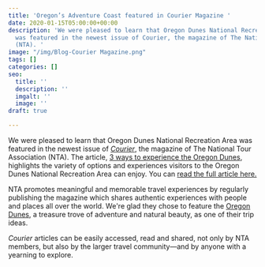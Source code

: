 ```yaml
---
title: 'Oregon’s Adventure Coast featured in Courier Magazine '
date: 2020-01-15T05:00:00+00:00
description: 'We were pleased to learn that Oregon Dunes National Recreation Area
  was featured in the newest issue of Courier, the magazine of The National Tour Association
  (NTA). '
image: "/img/Blog-Courier Magazine.png"
tags: []
categories: []
seo:
  title: ''
  description: ''
  imgalt: ''
  image: ''
draft: true

---
```

We were pleased to learn that Oregon Dunes National Recreation Area was featured in the newest issue of [_Courier_](https://www.ntacourier.com/node/995.), the magazine of The National Tour Association (NTA). The article, [3 ways to experience the Oregon Dunes](https://www.ntacourier.com/node/995), highlights the variety of options and experiences visitors to the Oregon Dunes National Recreation Area can enjoy. You can [read the full article here.](https://www.ntacourier.com/node/995.) 

NTA promotes meaningful and memorable travel experiences by regularly publishing the magazine which shares authentic experiences with people and places all over the world. We're glad they chose to feature the [Oregon Dunes](https://www.oregonsadventurecoast.com/untamed-dunes/), a treasure trove of adventure and natural beauty, as one of their trip ideas. 

_Courier_ articles can be easily accessed, read and shared, not only by NTA members, but also by the larger travel community—and by anyone with a yearning to explore.